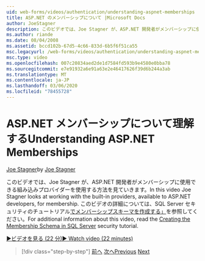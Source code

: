 ```yaml
---
uid: web-forms/videos/authentication/understanding-aspnet-memberships
title: ASP.NET のメンバーシップについて |Microsoft Docs
author: JoeStagner
description: このビデオでは、Joe Stagner が、ASP.NET 開発者がメンバーシップに使用できる組み込みプロバイダーを使用する方法を見ていきます。 Thi の詳細については、
ms.author: riande
ms.date: 08/04/2008
ms.assetid: bccd102b-67d5-4c66-833d-6b5f6f51ca55
msc.legacyurl: /web-forms/videos/authentication/understanding-aspnet-memberships
msc.type: video
ms.openlocfilehash: 007c20834aed2de1d7584fd593b9e4580e0bba78
ms.sourcegitcommit: e7e91932a6e91a63e2e46417626f39d6b244a3ab
ms.translationtype: MT
ms.contentlocale: ja-JP
ms.lasthandoff: 03/06/2020
ms.locfileid: "78455728"
---
```

# <a name="understanding-aspnet-memberships"></a><span data-ttu-id="d5693-104">ASP.NET メンバーシップについて理解する</span><span class="sxs-lookup"><span data-stu-id="d5693-104">Understanding ASP.NET Memberships</span></span>

<span data-ttu-id="d5693-105">[Joe Stagner](https://github.com/JoeStagner)</span><span class="sxs-lookup"><span data-stu-id="d5693-105">by [Joe Stagner](https://github.com/JoeStagner)</span></span>

<span data-ttu-id="d5693-106">このビデオでは、Joe Stagner が、ASP.NET 開発者がメンバーシップに使用できる組み込みプロバイダーを使用する方法を見ていきます。</span><span class="sxs-lookup"><span data-stu-id="d5693-106">In this video Joe Stagner looks at working with the built-in providers, available to ASP.NET developers, for membership.</span></span> <span data-ttu-id="d5693-107">このビデオの詳細については、SQL Server セキュリティのチュートリアル[でメンバーシップスキーマを作成する」](../../overview/older-versions-security/membership/creating-the-membership-schema-in-sql-server-vb.md)を参照してください。</span><span class="sxs-lookup"><span data-stu-id="d5693-107">For additional information about this video, read the [Creating the Membership Schema in SQL Server](../../overview/older-versions-security/membership/creating-the-membership-schema-in-sql-server-vb.md) security tutorial.</span></span>

[<span data-ttu-id="d5693-108">&#9654;ビデオを見る (22 分)</span><span class="sxs-lookup"><span data-stu-id="d5693-108">&#9654; Watch video (22 minutes)</span></span>](https://channel9.msdn.com/Blogs/ASP-NET-Site-Videos/understanding-aspnet-memberships)

> [!div class="step-by-step"]
> <span data-ttu-id="d5693-109">[前へ](use-custom-principal-objects.md)
> [次へ](configuring-sql-to-work-with-membership-schemas.md)</span><span class="sxs-lookup"><span data-stu-id="d5693-109">[Previous](use-custom-principal-objects.md)
[Next](configuring-sql-to-work-with-membership-schemas.md)</span></span>
